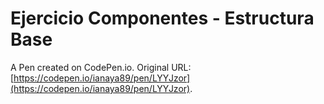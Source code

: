 # Ejercicio Componentes - Estructura Base

A Pen created on CodePen.io. Original URL: [https://codepen.io/ianaya89/pen/LYYJzor](https://codepen.io/ianaya89/pen/LYYJzor).


